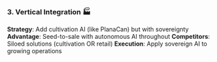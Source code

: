 ### 3. **Vertical Integration** 🏭

**Strategy**: Add cultivation AI (like PlanaCan) but with sovereignty
**Advantage**: Seed-to-sale with autonomous AI throughout
**Competitors**: Siloed solutions (cultivation OR retail)
**Execution**: Apply sovereign AI to growing operations
